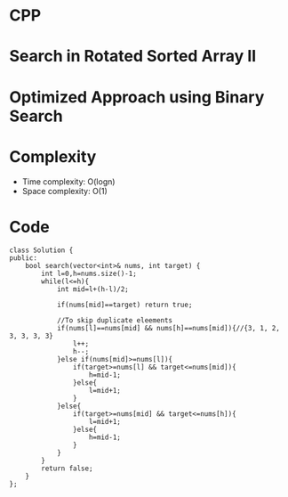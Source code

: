 # CPP
<!-- Add your space complexity here, e.g. $$O(n)$$ -->
# Search in Rotated Sorted Array II

# Optimized Approach using Binary Search
# Complexity
- Time complexity: O(logn)
- Space complexity: O(1)

# Code
```
class Solution {
public:
    bool search(vector<int>& nums, int target) {
        int l=0,h=nums.size()-1;
        while(l<=h){
            int mid=l+(h-l)/2;

            if(nums[mid]==target) return true;

            //To skip duplicate eleements
            if(nums[l]==nums[mid] && nums[h]==nums[mid]){//{3, 1, 2, 3, 3, 3, 3}
                l++;
                h--;
            }else if(nums[mid]>=nums[l]){
                if(target>=nums[l] && target<=nums[mid]){
                    h=mid-1;
                }else{
                    l=mid+1;
                }
            }else{
                if(target>=nums[mid] && target<=nums[h]){
                    l=mid+1;
                }else{
                    h=mid-1;
                }
            }
        }
        return false;
    }
};
```
